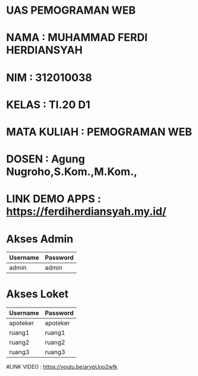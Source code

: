 # UAS PEMOGRAMAN WEB 


# NAMA         : MUHAMMAD FERDI HERDIANSYAH
# NIM          : 312010038
# KELAS        : TI.20 D1
# MATA KULIAH  : PEMOGRAMAN WEB 
# DOSEN        : Agung Nugroho,S.Kom.,M.Kom.,



# LINK DEMO APPS : https://ferdiherdiansyah.my.id/

# Akses Admin
| Username | Password |
| ------ | ------ |
| admin | admin |

# Akses Loket
| Username | Password |
| ------ | ------ |
| apoteker | apoteker |
| ruang1 | ruang1 |
| ruang2 | ruang2 |
| ruang3 | ruang3 |




#LINK VIDEO : https://youtu.be/arvpUoo2wfk

